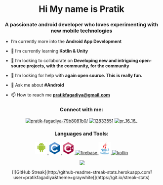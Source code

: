 
###  <h1 align="center">Hi My name is Pratik
<h3 align="center">A passionate android developer who loves experimenting with new mobile technologies</h3>  

- I’m currently more into the **Android App Development**  
  
- 🌱 I’m currently learning **Kotlin & Unity**  
  
- 👯 I’m looking to collaborate on **Developing new and intriguing open-source projects, with the community, for the community**  
  
- 🤝 I’m looking for help with **again open source. This is really fun.**  
  
- 💬 Ask me about **#Android**  
  
- 📫 How to reach me **pratikfagadiya@gmail.com**  
  
<h3 align="center">Connect with me:</h3>  
<p align="center">  
<a href="https://linkedin.com/in/pratik-fagadiya-79b8081b0/" target="blank"><img align="center" src="https://cdn.jsdelivr.net/npm/simple-icons@3.0.1/icons/linkedin.svg" alt="pratik-fagadiya-79b8081b0/" height="30" width="40" /></a>  
<a href="https://stackoverflow.com/users/12833551" target="blank"><img align="center" src="https://cdn.jsdelivr.net/npm/simple-icons@3.0.1/icons/stackoverflow.svg" alt="12833551" height="30" width="40" /></a>  
<a href="https://instagram.com/pr_16_16_" target="blank"><img align="center" src="https://cdn.jsdelivr.net/npm/simple-icons@3.0.1/icons/instagram.svg" alt="pr_16_16_" height="30" width="40" /></a>  
</p>  
  
<h3 align="center">Languages and Tools:</h3>  
<p align="center"> <a href="https://developer.android.com" target="_blank"> <img src="https://raw.githubusercontent.com/devicons/devicon/master/icons/android/android-original-wordmark.svg" alt="android" width="40" height="40"/> </a> <a href="https://www.cprogramming.com/" target="_blank"> <img src="https://raw.githubusercontent.com/devicons/devicon/master/icons/c/c-original.svg" alt="c" width="40" height="40"/> </a> <a href="https://www.w3schools.com/cpp/" target="_blank"> <img src="https://raw.githubusercontent.com/devicons/devicon/master/icons/cplusplus/cplusplus-original.svg" alt="cplusplus" width="40" height="40"/> </a> <a href="https://firebase.google.com/" target="_blank"> <img src="https://www.vectorlogo.zone/logos/firebase/firebase-icon.svg" alt="firebase" width="40" height="40"/> </a><a href="https://www.java.com" target="_blank"> <img src="https://raw.githubusercontent.com/devicons/devicon/master/icons/java/java-original.svg" alt="java" width="40" height="40"/> </a> <a href="https://kotlinlang.org" target="_blank"> <img src="https://www.vectorlogo.zone/logos/kotlinlang/kotlinlang-icon.svg" alt="kotlin" width="40" height="40"/> </a></p>

<p align="center">&nbsp;<img align="center" src="https://github-readme-stats.vercel.app/api?username=pratikfagadiya&theme=graywhite&show_icons=true" /></p>
<p align="center">&nbsp;[![GitHub Streak](http://github-readme-streak-stats.herokuapp.com?user=pratikfagadiya&theme=graywhite)](https://git.io/streak-stats)</p>
